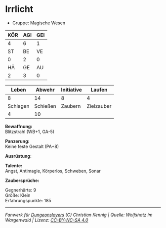 # Irrlicht  
- Gruppe: Magische Wesen  

| KÖR | AGI | GEI |  
| --- | --- | --- |  
| 4   | 6   | 1   |
| ST  | BE  | VE  |  
| 0   | 2   | 0   |
| HÄ  | GE  | AU  |  
| 2   | 3   | 0   |


| Leben    | Abwehr   | Initiative | Laufen     |
| -------- | -------- | ---------- | ---------- |
| 8        | 14       | 8          | 4          |
| Schlagen | Schießen | Zaubern    | Zielzauber |
| 4        | 10       |            |            |

**Bewaffnung:**  
Blitzstrahl (WB+1, GA-5)

**Panzerung:**  
Keine feste Gestalt (PA+8)

**Ausrüstung:**  


**Talente:**  
Angst, Antimagie, Körperlos, Schweben, Sonar

**Zaubersprüche:**  


Gegnerhärte: 9  
Größe: Klein  
Erfahrungspunkte: 185  



___
*Fanwerk für [Dungeonslayers](https://www.dungeonslayers.net/) (C) Christian Kennig | Quelle: Wolfshatz im Wargenwald | Lizenz: [CC-BY-NC-SA 4.0](https://creativecommons.org/licenses/by-nc-sa/4.0/deed.de)*